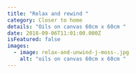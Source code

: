 ```yaml
---
title: "Relax and rewind "
category: Closer to home
details: "Oils on canvas 60cm x 60cm "
date: 2018-09-06T11:01:00.000Z
isFeatured: false
images:
  - image: relax-and-unwind-j-moss-.jpg
    alt: "oils on canvas 60cm x 60cm "
---
```

